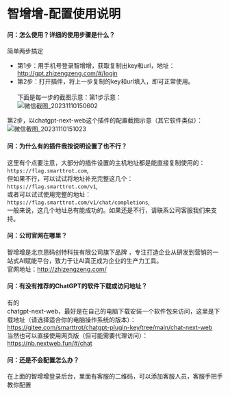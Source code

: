 # 智增增-配置使用说明

#### 问：怎么使用？详细的使用步骤是什么？
简单两步搞定 
  * 第1步：用手机号登录智增增，获取复制出key和url，地址：http://gpt.zhizengzeng.com/#/login   
  * 第2步：打开插件，将上一步复制的key和url填入，即可正常使用。<br><br>
下面是每一步的截图示意：第1步示意：<br>
![微信截图_20231110150602](https://github.com/xing61/xiaoyi-robot/assets/38256442/dd106cbf-351c-406d-8bfd-add90a6d9866)

第2步，以chatgpt-next-web这个插件的配置截图示意（其它软件类似）：<br>
![微信截图_20231110151023](https://github.com/xing61/xiaoyi-robot/assets/38256442/98a81de0-ddc2-4a50-9649-ebd50265f357)


#### 问：为什么有的插件我按说明设置了也不行？   
 这里有个点要注意，大部分的插件设置的主机地址都是能直接复制使用的：`https://flag.smarttrot.com`, <br>
但如果不行，可以试试将地址补充完整这几个：`https://flag.smarttrot.com/v1`, <br>
或者可以试试使用完整的地址：`https://flag.smarttrot.com/v1/chat/completions`, <br>
一般来说，这几个地址总有能成功的。如果还是不行，请联系公司客服我们来支持。 <br>

#### 问：公司官网在哪里？   
 智增增是北京思码创特科技有限公司旗下品牌 ，专注打造企业从研发到营销的一站式AI赋能平台，致力于让AI真正成为企业的生产力工具。<br>
 官网地址：http://zhizengzeng.com/ <br>

#### 问：有没有推荐的ChatGPT的软件下载或访问地址？
有的  
chatgpt-next-web，最好是在自己的电脑下载安装一个软件包来访问，这里是下载地址（请选择适合你的电脑操作系统的版本）： https://gitee.com/smarttrot/chatgpt-plugin-key/tree/main/chat-next-web <br>
当然也可以直接使用网页版（但可能需要代理访问）：https://nb.nextweb.fun/#/chat <br>


#### 问：还是不会配置怎么办？  
 在上面的智增增登录后台，里面有客服的二维码，可以添加客服人员，客服手把手教你配置<br>
